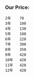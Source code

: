 ### Our Price:

```text
2年    70
3年    100
4年    130
5年    180
6年    220
7年    300
8年    350
9年    420
10年   420
11年   420
12年   420
```
